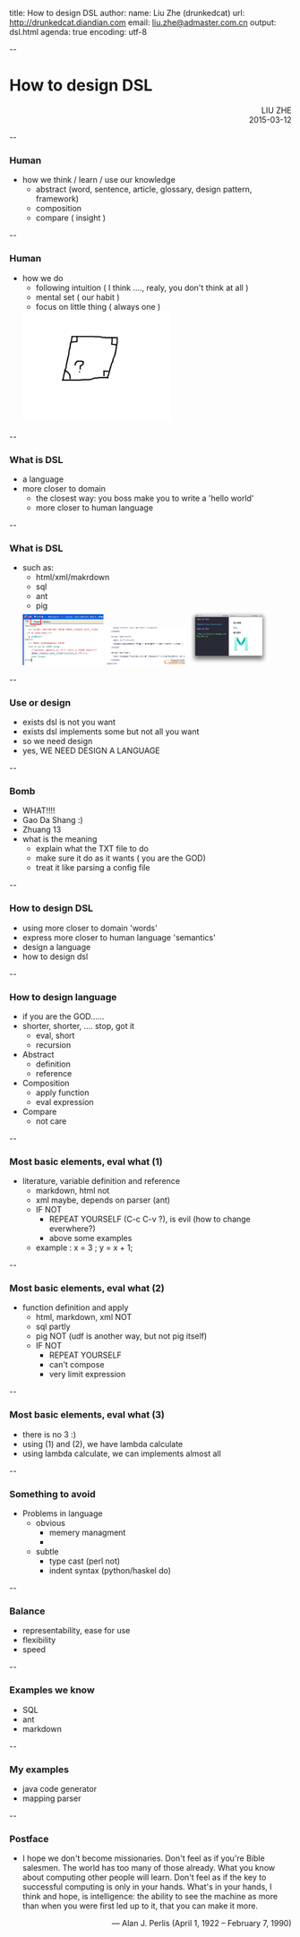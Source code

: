 title: How to design DSL
author:
    name: Liu Zhe (drunkedcat)
    url: http://drunkedcat.diandian.com
    email: liu.zhe@admaster.com.cn
output: dsl.html
agenda: true
encoding: utf-8

--
# How to design DSL
<p align="right">
LIU ZHE<br/>
2015-03-12
</p>

--
### Human
  - how we think / learn / use our knowledge
    - abstract (word, sentence, article, glossary, design pattern, framework)
    - composition
    - compare ( insight )

--
### Human
  - how we do
    - following intuition ( I think ...., realy, you don't think at all )
    - mental set ( our habit )
    - focus on little thing ( always one )
    <img src="metal.jpg" width="55%" />

--
### What is DSL
  - a language
  - more closer to domain
    - the closest way:  you boss make you to write a 'hello world'
    - more closer to human language

--
### What is DSL
  - such as:
    - html/xml/makrdown
    - sql
    - ant
    - pig
    <img src="sql.jpg" width = "30%" />
    <img src="ant.jpg" width = "30%" />
    <img src="md.jpg" width = "30%" />

--
### Use or design
  - exists dsl is not you want
  - exists dsl implements some but not all you want
  - so we need design
  - yes, WE NEED DESIGN A LANGUAGE

--
### Bomb
  - WHAT!!!!
  - Gao Da Shang   :)
  - Zhuang 13
  - what is the meaning
    - explain what the TXT file to do
    - make sure it do as it wants  ( you are the GOD)
    - treat it like parsing a config file

--
### How to design DSL
  - using more closer to domain 'words'
  - express more closer to human language 'semantics'
  - design a language
  - how to design dsl

--
### How to design language
  - if you are the GOD......
  - shorter, shorter, .... stop, got it
    - eval, short
    - recursion
  - Abstract
    - definition
    - reference
  - Composition
    - apply function
    - eval expression
  - Compare
    - not care

--
### Most basic elements, eval what (1)
  - literature, variable definition and reference
    - markdown, html not
    - xml maybe, depends on parser (ant)
    - IF NOT
      - REPEAT YOURSELF  (C-c  C-v ?), is evil (how to change everwhere?)
      - above some examples
    - example : x = 3 ; y = x + 1;

--
### Most basic elements, eval what (2)
  - function definition and apply
    - html, markdown, xml  NOT
    - sql partly
    - pig NOT (udf is another way, but not pig itself)
    - IF NOT
      - REPEAT YOURSELF
      - can't compose
      - very limit expression

--
### Most basic elements, eval what (3)
  - there is no 3   :)
  - using (1) and (2), we have lambda calculate
  - using lambda calculate, we can implements almost all

--
### Something to avoid
  - Problems in language
    - obvious
      - memery managment
      -
    - subtle
      - type cast (perl not)
      - indent syntax (python/haskel do)

--
### Balance
  - representability, ease for use
  - flexibility
  - speed

--
### Examples we know
  - SQL
  - ant
  - markdown

--
### My examples
  - java code generator
  - mapping parser

--
### Postface
  -  I hope we don't become missionaries. Don't feel as if you're Bible salesmen. The world has too many of those already. What you know about computing other people will learn. Don't feel as if the key to successful computing is only in your hands. What's in your hands, I think and hope, is intelligence: the ability to see the machine as more than when you were first led up to it, that you can make it more.
<p align="right">
    — Alan J. Perlis (April 1, 1922 – February 7, 1990)
</p>
